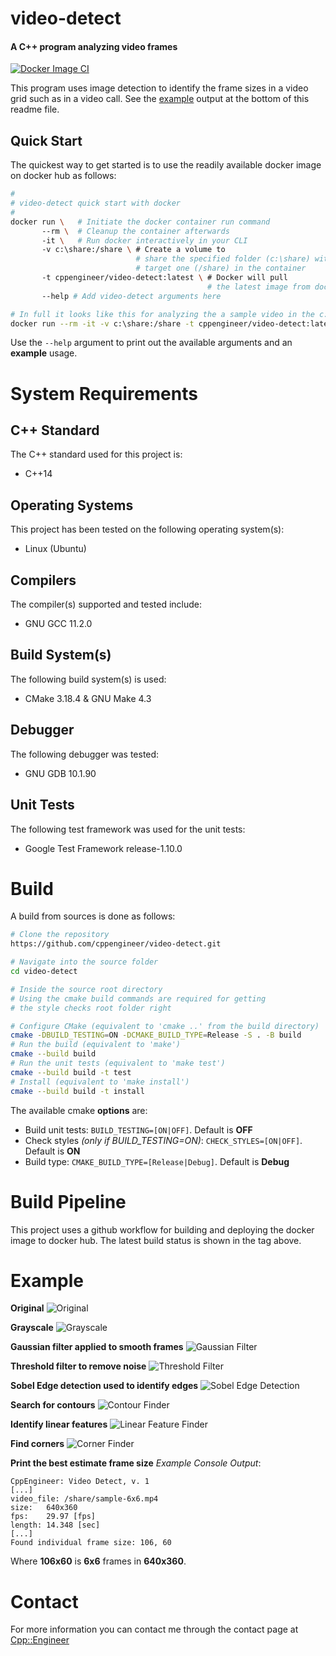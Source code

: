 # video-detect
#### A C++ program analyzing video frames
[![Docker Image CI](https://github.com/cppengineer/video-detect/actions/workflows/docker-image.yml/badge.svg)](https://github.com/cppengineer/video-detect/actions/workflows/docker-image.yml)

This program uses image detection to identify the frame sizes in a video grid such as in a video call. See the [example](#example) output at the bottom of this readme file.

## Quick Start
The quickest way to get started is to use the readily available docker image on docker hub as follows:
```sh
#
# video-detect quick start with docker
#
docker run \   # Initiate the docker container run command
       --rm \  # Cleanup the container afterwards
       -it \   # Run docker interactively in your CLI
       -v c:\share:/share \ # Create a volume to 
                            # share the specified folder (c:\share) with the
                            # target one (/share) in the container
       -t cppengineer/video-detect:latest \ # Docker will pull 
                                            # the latest image from docker hub
       --help # Add video-detect arguments here

# In full it looks like this for analyzing the a sample video in the c:\share folder
docker run --rm -it -v c:\share:/share -t cppengineer/video-detect:latest --infile /share/sample.mp4 
```

Use the `--help` argument to print out the available arguments and an **example** usage.

# System Requirements

## C++ Standard
The C++ standard used for this project is:
+ C++14

## Operating Systems
This project has been tested on the following operating system(s):
+ Linux (Ubuntu)

## Compilers
The compiler(s) supported and tested include:
+ GNU GCC 11.2.0

## Build System(s)
The following build system(s) is used:
+ CMake 3.18.4 & GNU Make 4.3

## Debugger
The following debugger was tested:
+ GNU GDB 10.1.90

## Unit Tests
The following test framework was used for the unit tests:
+ Google Test Framework release-1.10.0

# Build
A build from sources is done as follows:
```sh
# Clone the repository
https://github.com/cppengineer/video-detect.git

# Navigate into the source folder
cd video-detect

# Inside the source root directory
# Using the cmake build commands are required for getting
# the style checks root folder right

# Configure CMake (equivalent to 'cmake ..' from the build directory)
cmake -DBUILD_TESTING=ON -DCMAKE_BUILD_TYPE=Release -S . -B build
# Run the build (equivalent to 'make')
cmake --build build
# Run the unit tests (equivalent to 'make test')
cmake --build build -t test
# Install (equivalent to 'make install')
cmake --build build -t install
```
The available cmake **options** are:
+ Build unit tests: `BUILD_TESTING=[ON|OFF]`. Default is **OFF**
+ Check styles *(only if BUILD_TESTING=ON)*: `CHECK_STYLES=[ON|OFF]`. Default is **ON**
+ Build type: `CMAKE_BUILD_TYPE=[Release|Debug]`. Default is **Debug**

# Build Pipeline
This project uses a github workflow for building and deploying the docker image to docker hub. The latest build status is shown in the tag above.

# Example

**Original**
![Original](doc/Original.gif)   


**Grayscale**
![Grayscale](doc/Grayscale.gif)  


**Gaussian filter applied to smooth frames**
![Gaussian Filter](doc/GaussianFilter.gif)  


**Threshold filter to remove noise**
![Threshold Filter](doc/ThresholdFilter.gif)  


**Sobel Edge detection used to identify edges**
![Sobel Edge Detection](doc/SobelEdgeDetection.gif)  


**Search for contours**
![Contour Finder](doc/ContourFinder.gif)  


**Identify linear features**
![Linear Feature Finder](doc/LinearFeatureFinder.gif)  


**Find corners**
![Corner Finder](doc/CornerFinder.gif)  


**Print the best estimate frame size**
*Example Console Output*:
```
CppEngineer: Video Detect, v. 1
[...]
video_file: /share/sample-6x6.mp4
size:   640x360
fps:    29.97 [fps]
length: 14.348 [sec]
[...]
Found individual frame size: 106, 60
```
Where **106x60** is **6x6** frames in **640x360**.


# Contact
For more information you can contact me through the contact page at [Cpp::Engineer](https://cppengineer.com)
